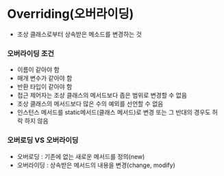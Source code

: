 # Overriding(오버라이딩)

- 조상 클래스로부터 상속받은 메소드를 변경하는 것

### 오버라이딩 조건

- 이름이 같아야 함
- 매개 변수가 같아야 함
- 반환 타입이 같아야 함
- 접근 제어자는 조상 클래스의 메서드보다 좁은 범위로 변경할 수 없음
- 조상 클래스의 메서드보다 많은 수의 예외를 선언할 수 없음
- 인스턴스 메서드를 static메서드(클래스 메서드)로 변경 또는 그 반대의 경우도 허락 하지 않음

### 오버로딩 VS 오버라이딩

- 오버로딩 : 기존에 없는 새로운 메서드를 정의(new)
- 오버라이딩 : 상속받은 메서드의 내용을 변경(change, modify)



